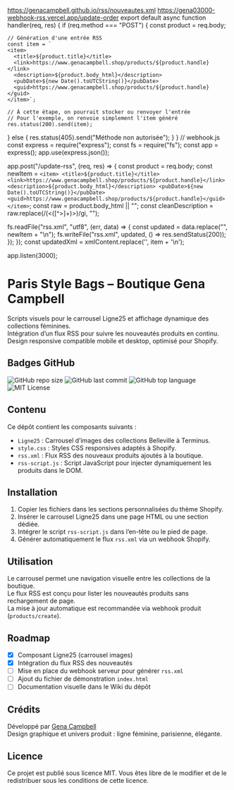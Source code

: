 https://genacampbell.github.io/rss/nouveautes.xml
https://gena03000-webhook-rss.vercel.app/update-order
export default async function handler(req, res) {
  if (req.method === "POST") {
    const product = req.body;

    // Génération d'une entrée RSS
    const item = `
    <item>
      <title>${product.title}</title>
      <link>https://www.genacampbell.shop/products/${product.handle}</link>
      <description>${product.body_html}</description>
      <pubDate>${new Date().toUTCString()}</pubDate>
      <guid>https://www.genacampbell.shop/products/${product.handle}</guid>
    </item>`;

    // À cette étape, on pourrait stocker ou renvoyer l'entrée
    // Pour l'exemple, on renvoie simplement l'item généré
    res.status(200).send(item);
  } else {
    res.status(405).send("Méthode non autorisée");
  }
}
// webhook.js
const express = require("express");
const fs = require("fs");
const app = express();
app.use(express.json());

app.post("/update-rss", (req, res) => {
  const product = req.body;
  const newItem = `
    <item>
      <title>${product.title}</title>
      <link>https://www.genacampbell.shop/products/${product.handle}</link>
      <description>${product.body_html}</description>
      <pubDate>${new Date().toUTCString()}</pubDate>
      <guid>https://www.genacampbell.shop/products/${product.handle}</guid>
    </item>
  `;
const raw = product.body_html || "";
const cleanDescription = raw.replace(/(<([^>]+)>)/gi, "");

  fs.readFile("rss.xml", "utf8", (err, data) => {
    const updated = data.replace("</channel></rss>", newItem + "\n</channel></rss>");
    fs.writeFile("rss.xml", updated, () => res.sendStatus(200));
  });
});
<enclosure url="https://cdn.shopify.com/s/files/.../products/image.jpg" type="image/jpeg" />
const updatedXml = xmlContent.replace('</channel>', item + '\n</channel>');

app.listen(3000);
# Paris Style Bags – Boutique Gena Campbell

Scripts visuels pour le carrousel Ligne25 et affichage dynamique des collections féminines.  
Intégration d’un flux RSS pour suivre les nouveautés produits en continu.  
Design responsive compatible mobile et desktop, optimisé pour Shopify.

## Badges GitHub

![GitHub repo size](https://img.shields.io/github/repo-size/Gena03000/gena03000-paris-style-bags)
![GitHub last commit](https://img.shields.io/github/last-commit/Gena03000/gena03000-paris-style-bags)
![GitHub top language](https://img.shields.io/github/languages/top/Gena03000/gena03000-paris-style-bags)
![MIT License](https://img.shields.io/badge/license-MIT-blue.svg)

## Contenu

Ce dépôt contient les composants suivants :

- `Ligne25` : Carrousel d’images des collections Belleville à Terminus.
- `style.css` : Styles CSS responsives adaptés à Shopify.
- `rss.xml` : Flux RSS des nouveaux produits ajoutés à la boutique.
- `rss-script.js` : Script JavaScript pour injecter dynamiquement les produits dans le DOM.

## Installation

1. Copier les fichiers dans les sections personnalisées du thème Shopify.
2. Insérer le carrousel Ligne25 dans une page HTML ou une section dédiée.
3. Intégrer le script `rss-script.js` dans l’en-tête ou le pied de page.
4. Générer automatiquement le flux `rss.xml` via un webhook Shopify.

## Utilisation

Le carrousel permet une navigation visuelle entre les collections de la boutique.  
Le flux RSS est conçu pour lister les nouveautés produits sans rechargement de page.  
La mise à jour automatique est recommandée via webhook produit (`products/create`).

## Roadmap

- [x] Composant Ligne25 (carrousel images)
- [x] Intégration du flux RSS des nouveautés
- [ ] Mise en place du webhook serveur pour générer `rss.xml`
- [ ] Ajout du fichier de démonstration `index.html`
- [ ] Documentation visuelle dans le Wiki du dépôt

## Crédits

Développé par [Gena Campbell](https://www.genacampbell.shop)  
Design graphique et univers produit : ligne féminine, parisienne, élégante.

## Licence

Ce projet est publié sous licence MIT. Vous êtes libre de le modifier et de le redistribuer sous les conditions de cette licence.
